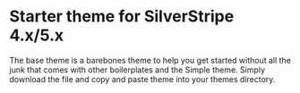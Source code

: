 # Starter theme for SilverStripe 4.x/5.x

The base theme is a barebones theme to help you get started without all the junk that comes with other boilerplates and the Simple theme. Simply download the file and copy and paste theme into your themes directory.
